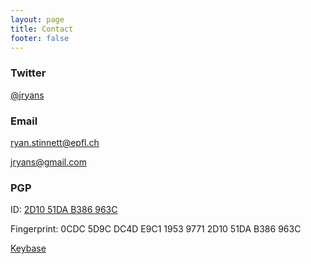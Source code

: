 ```yaml
---
layout: page
title: Contact
footer: false
---
```


### Twitter

[@jryans][2]

### Email

[ryan.stinnett@epfl.ch][5]

[jryans@gmail.com][1]

### PGP

ID: [2D10 51DA B386 963C][3]

Fingerprint: 0CDC 5D9C DC4D E9C1 1953 9771 2D10 51DA B386 963C

[Keybase][4]

[1]: mailto:jryans@gmail.com
[2]: https://twitter.com/jryans
[3]: /keys/jryans.pub.asc
[4]: https://keybase.io/jryans
[5]: mailto:ryan.stinnett@epfl.ch